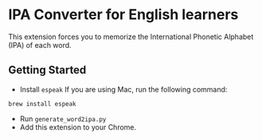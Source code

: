 # IPA Converter for English learners
This extension forces you to memorize the International Phonetic Alphabet (IPA) of each word.
## Getting Started
* Install `espeak`
If you are using Mac, run the following command:
```
brew install espeak
```
* Run `generate_word2ipa.py`
* Add this extension to your Chrome.
